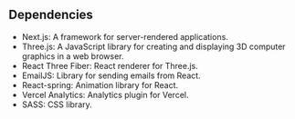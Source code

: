 

## Dependencies 

- Next.js: A  framework for server-rendered applications.
- Three.js: A JavaScript library for creating and displaying 3D computer graphics in a web browser.
- React Three Fiber: React renderer for Three.js.
- EmailJS: Library for sending emails from React.
- React-spring: Animation library for React.
- Vercel Analytics: Analytics plugin for Vercel.
- SASS: CSS library.

